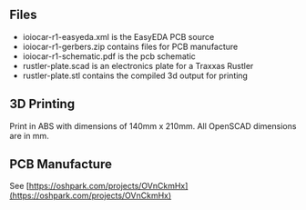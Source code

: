 Files
-----
- ioiocar-r1-easyeda.xml is the EasyEDA PCB source
- ioiocar-r1-gerbers.zip contains files for PCB manufacture
- ioiocar-r1-schematic.pdf is the pcb schematic 
- rustler-plate.scad is an electronics plate for a Traxxas Rustler
- rustler-plate.stl contains the compiled 3d output for printing


3D Printing
-----------
Print in ABS with dimensions of 140mm x 210mm. All OpenSCAD dimensions are in mm.


PCB Manufacture
---------------
See [https://oshpark.com/projects/OVnCkmHx](https://oshpark.com/projects/OVnCkmHx)

